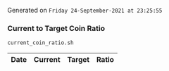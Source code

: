 Generated on `Friday 24-September-2021 at 23:25:55`

### Current to Target Coin Ratio
`current_coin_ratio.sh`

Date|Current|Target|Ratio
---|---|---|---
